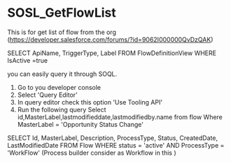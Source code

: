 # SOSL_GetFlowList
This is for get list of flow from the org 
(https://developer.salesforce.com/forums/?id=9062I000000QvDzQAK) 

SELECT ApiName, TriggerType, Label FROM FlowDefinitionView WHERE IsActive =true 

you can easily query it through SOQL.
1. Go to you developer console 
2. Select 'Query Editor'
3. In query editor check this option 'Use Tooling API'
4. Run the following query
Select id,MasterLabel,lastmodifieddate,lastmodifiedby.name from flow Where MasterLabel = 'Opportunity Status Change'


SELECT Id, MasterLabel, Description, ProcessType, Status, CreatedDate, LastModifiedDate FROM Flow WHERE status = 'active' AND ProcessType = 'WorkFlow' (Process builder consider as Workflow in this ) 
